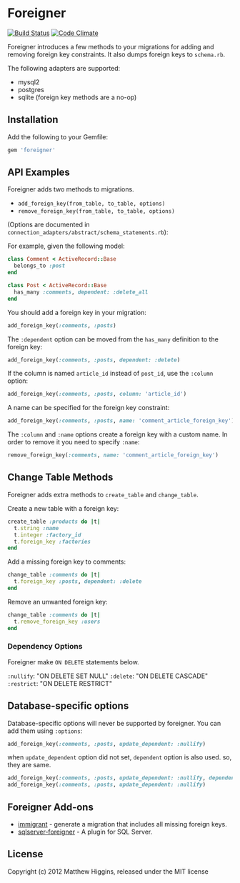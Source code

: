 # Foreigner
[![Build Status](https://travis-ci.org/matthuhiggins/foreigner.png)](https://travis-ci.org/matthuhiggins/foreigner) [![Code Climate](https://codeclimate.com/github/matthuhiggins/foreigner.png)](https://codeclimate.com/github/matthuhiggins/foreigner)

Foreigner introduces a few methods to your migrations for adding and removing foreign key constraints. It also dumps foreign keys to `schema.rb`.

The following adapters are supported:

* mysql2
* postgres
* sqlite (foreign key methods are a no-op)

## Installation

Add the following to your Gemfile:

```ruby
gem 'foreigner'
```
## API Examples

Foreigner adds two methods to migrations.

* `add_foreign_key(from_table, to_table, options)`
* `remove_foreign_key(from_table, to_table, options)`

(Options are documented in `connection_adapters/abstract/schema_statements.rb`):

For example, given the following model:

```ruby
class Comment < ActiveRecord::Base
  belongs_to :post
end

class Post < ActiveRecord::Base
  has_many :comments, dependent: :delete_all
end
```  

You should add a foreign key in your migration:

```ruby
add_foreign_key(:comments, :posts)
```

The `:dependent` option can be moved from the `has_many` definition to the foreign key:

```ruby
add_foreign_key(:comments, :posts, dependent: :delete)
```

If the column is named `article_id` instead of `post_id`, use the `:column` option:

```ruby
add_foreign_key(:comments, :posts, column: 'article_id')
```

A name can be specified for the foreign key constraint:

```ruby
add_foreign_key(:comments, :posts, name: 'comment_article_foreign_key')
```

The `:column` and `:name` options create a foreign key with a custom name. In order to remove it you need to specify `:name`:

```ruby
remove_foreign_key(:comments, name: 'comment_article_foreign_key')
```

## Change Table Methods

Foreigner adds extra methods to `create_table` and `change_table`.

Create a new table with a foreign key:

```ruby
create_table :products do |t|
  t.string :name
  t.integer :factory_id
  t.foreign_key :factories
end
```

Add a missing foreign key to comments:

```ruby
change_table :comments do |t|
  t.foreign_key :posts, dependent: :delete
end
```

Remove an unwanted foreign key:

```ruby
change_table :comments do |t|
  t.remove_foreign_key :users
end
```

### Dependency Options

Foreigner make ```ON DELETE``` statements below.

`:nullify`: "ON DELETE SET NULL"
`:delete`: "ON DELETE CASCADE"
`:restrict`: "ON DELETE RESTRICT"


## Database-specific options

Database-specific options will never be supported by foreigner. You can add them using `:options`:

```ruby
add_foreign_key(:comments, :posts, update_dependent: :nullify)
```

when ```update_dependent``` option did not set, ```dependent``` option is also used.
so, they are same.

```ruby
add_foreign_key(:comments, :posts, update_dependent: :nullify, dependent: :nullify)
add_foreign_key(:comments, :posts, update_dependent: :nullify)
```


## Foreigner Add-ons

* [immigrant](https://github.com/jenseng/immigrant) - generate a migration that includes all missing foreign keys.
* [sqlserver-foreigner](https://github.com/cleblanc87/sqlserver-foreigner) - A plugin for SQL Server.

## License

Copyright (c) 2012 Matthew Higgins, released under the MIT license
